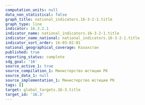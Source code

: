```yaml
---
computation_units: null
data_non_statistical: false
graph_title: national_indicators.16-3-2-1.title
graph_type: line
indicator: 16.3.2.1
indicator_name: national_indicators.16-3-2-1.title
indicator_name_national: national_indicators.16-3-2-1.title
indicator_sort_order: 16-03-02-01
national_geographical_coverage: Казахстан
published: true
reporting_status: complete
sdg_goal: '16'
source_active_1: true
source_compilation_1: Министерство юстиции РК
source_data_1: null
source_implementation_1: Министерство юстиции РК
tags: []
target: global_targets.16-3.title
target_id: '16.3'
---
```

